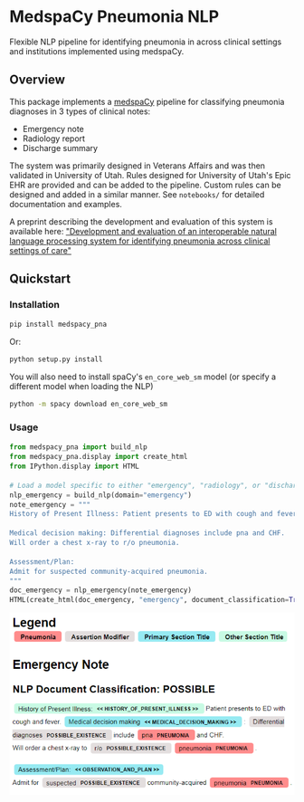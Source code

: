 # MedspaCy Pneumonia NLP
Flexible NLP pipeline for identifying pneumonia in across clinical settings and institutions implemented using medspaCy.

## Overview
This package implements a [medspaCy](https://github.com/medspacy/medspacy) pipeline for classifying pneumonia diagnoses
in 3 types of clinical notes:
- Emergency note
- Radiology report
- Discharge summary

The system was primarily designed in Veterans Affairs and was then validated in
University of Utah. Rules designed for University of Utah's Epic EHR are provided and can be
 added to the pipeline. Custom rules can be designed and added in a similar manner. 
See `notebooks/` for detailed documentation and examples.

A preprint describing the development and evaluation of this system is available here: ["Development and evaluation of an interoperable natural language processing system for identifying pneumonia across clinical settings of care"](https://www.medrxiv.org/content/10.1101/2022.05.10.22274910v1)

## Quickstart
### Installation
```bash
pip install medspacy_pna
```

Or:
```bash
python setup.py install
```
You will also need to install spaCy's `en_core_web_sm` model (or specify a different model
when loading the NLP)

```bash
python -m spacy download en_core_web_sm
```
### Usage

```python
from medspacy_pna import build_nlp
from medspacy_pna.display import create_html
from IPython.display import HTML

# Load a model specific to either "emergency", "radiology", or "discharge"
nlp_emergency = build_nlp(domain="emergency")
note_emergency = """
History of Present Illness: Patient presents to ED with cough and fever.

Medical decision making: Differential diagnoses include pna and CHF. 
Will order a chest x-ray to r/o pneumonia.

Assessment/Plan:
Admit for suspected community-acquired pneumonia.
"""
doc_emergency = nlp_emergency(note_emergency)
HTML(create_html(doc_emergency, "emergency", document_classification=True))
```
![Processed emergency note](./images/processed_emergency.PNG)
